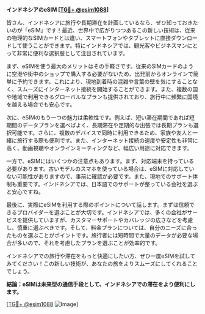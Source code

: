 **インドネシアのeSIM [[TG💪+ @esim1088](https://t.me/s/esim1088)]**

皆さん、インドネシアに旅行や長期滞在を計画しているなら、ぜひ知っておきたいのが「eSIM」です！最近、世界中で広がりつつあるこの新しい技術は、従来の物理的なSIMカードとは違い、スマートフォンやタブレットに直接ダウンロードして使うことができます。特にインドネシアでは、観光客やビジネスマンにとって非常に便利な選択肢として注目されています。

まず、eSIMを使う最大のメリットはその手軽さです。従来のSIMカードのように空港や街中のショップで購入する必要がないため、出発前からオンラインで簡単に予約できます。これにより、現地到着時の混雑や言葉の壁を気にすることなく、スムーズにインターネット接続を開始することができます。また、複数の国や地域で利用できるグローバルなプランも提供されており、旅行中に頻繁に国境を越える場合でも安心です。

次に、eSIMのもう一つの魅力は柔軟性です。例えば、短い滞在期間であれば短期間のデータプランを選べばよく、長期滞在や定期的な出張では長期プランも選択可能です。さらに、複数のデバイスで同時に利用できるため、家族や友人と一緒に旅行する際も便利です。また、インターネット接続の速度や安定性も非常に高く、動画視聴やオンラインミーティングなど、幅広い用途に対応できます。

一方で、eSIMにはいくつかの注意点もあります。まず、対応端末を持っている必要があります。古いモデルのスマホを使っている場合は、eSIMに対応していない可能性がありますので、事前に確認が必要です。また、現地でのサポート体制も重要です。インドネシアでは、日本語でのサポートが整っている会社を選ぶと安心ですね。

最後に、実際にeSIMを利用する際のポイントについて話します。まずは信頼できるプロバイダーを選ぶことが大切です。インドネシアでは、多くの会社がサービスを提供していますが、カスタマーサポートやカバレッジの広さなどを考慮し、慎重に選ぶべきです。そして、料金プランについては、自分のニーズに合ったものを選ぶことがポイントです。旅行者には短時間で大量のデータが必要な場合が多いので、それを考慮したプランを選ぶことが効率的です。

インドネシアでの旅行や滞在をもっと快適にしたい方、ぜひ一度eSIMを試してみてください！この新しい技術が、あなたの旅をよりスムーズにしてくれることでしょう。

**結論：eSIMは未来型の通信手段として、インドネシアでの滞在をより便利にします。**

[[TG💪+ @esim1088](https://t.me/s/esim1088) ![Image](https://i.postimg.cc/Y0z9fWf4/image.png)]
